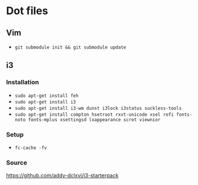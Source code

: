 # Dot files

## Vim
* `git submodule init && git submodule update`

## i3

### Installation

* `sudo apt-get install feh`
* `sudo apt-get install i3`
* `sudo apt-get install i3-wm dunst i3lock i3status suckless-tools`
* `sudo apt-get install compton hsetroot rxvt-unicode xsel rofi fonts-noto fonts-mplus xsettingsd lxappearance scrot viewnior`

### Setup
* `fc-cache -fv`

### Source
https://github.com/addy-dclxvi/i3-starterpack
